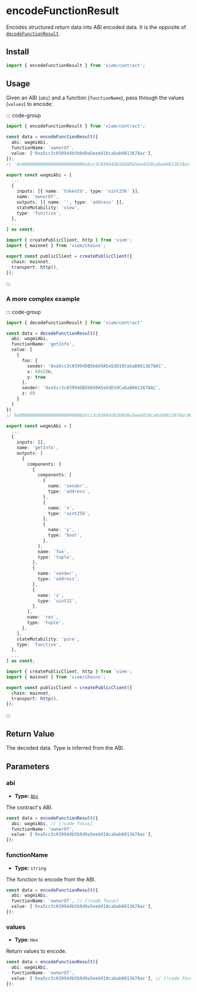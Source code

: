 # encodeFunctionResult

Encodes structured return data into ABI encoded data. It is the opposite of [`decodeFunctionResult`](/docs/contract/decodeFunctionResult).

## Install

```ts
import { encodeFunctionResult } from 'viem/contract';
```

## Usage

Given an ABI (`abi`) and a function (`functionName`), pass through the values (`values`) to encode:

::: code-group

```ts [example.ts]
import { encodeFunctionResult } from 'viem/contract';

const data = encodeFunctionResult({
  abi: wagmiAbi,
  functionName: 'ownerOf',
  value: ['0xa5cc3c03994db5b0d9a5eedd10cabab0813678ac'],
});
// '0x000000000000000000000000a5cc3c03994db5b0d9a5eedd10cabab0813678ac'
```

```ts [abi.ts]
export const wagmiAbi = [
  ...
  {
    inputs: [{ name: 'tokenId', type: 'uint256' }],
    name: 'ownerOf',
    outputs: [{ name: '', type: 'address' }],
    stateMutability: 'view',
    type: 'function',
  },
  ...
] as const;
```

```ts [client.ts]
import { createPublicClient, http } from 'viem';
import { mainnet } from 'viem/chains';

export const publicClient = createPublicClient({
  chain: mainnet,
  transport: http(),
});
```

:::

### A more complex example

::: code-group

```ts [example.ts]
import { decodeFunctionResult } from 'viem/contract'

const data = decodeFunctionResult({
  abi: wagmiAbi,
  functionName: 'getInfo',
  value: [
    {
      foo: {
        sender: '0xa5cc3c03994DB5b0d9A5eEdD10CabaB0813678AC',
        x: 69420n,
        y: true
      },
      sender: '0xa5cc3c03994DB5b0d9A5eEdD10CabaB0813678AC',
      z: 69
    }
  ]
})
// 0x000000000000000000000000a5cc3c03994db5b0d9a5eedd10cabab0813678ac0000000000000000000000000000000000000000000000000000000000010f2c0000000000000000000000000000000000000000000000000000000000000001000000000000000000000000a5cc3c03994db5b0d9a5eedd10cabab0813678ac0000000000000000000000000000000000000000000000000000000000000045
```

```ts [abi.ts]
export const wagmiAbi = [
  ...
  {
    inputs: [],
    name: 'getInfo',
    outputs: [
      {
        components: [
          {
            components: [
              {
                name: 'sender',
                type: 'address',
              },
              {
                name: 'x',
                type: 'uint256',
              },
              {
                name: 'y',
                type: 'bool',
              },
            ],
            name: 'foo',
            type: 'tuple',
          },
          {
            name: 'sender',
            type: 'address',
          },
          {
            name: 'z',
            type: 'uint32',
          },
        ],
        name: 'res',
        type: 'tuple',
      },
    ],
    stateMutability: 'pure',
    type: 'function',
  },
  ...
] as const;
```

```ts [client.ts]
import { createPublicClient, http } from 'viem';
import { mainnet } from 'viem/chains';

export const publicClient = createPublicClient({
  chain: mainnet,
  transport: http(),
});
```

:::

## Return Value

The decoded data. Type is inferred from the ABI.

## Parameters

### abi

- **Type:** [`Abi`](/docs/glossary/types#TODO)

The contract's ABI.

```ts
const data = encodeFunctionResult({
  abi: wagmiAbi, // [!code focus]
  functionName: 'ownerOf',
  value: ['0xa5cc3c03994db5b0d9a5eedd10cabab0813678ac'],
});
```

### functionName

- **Type:** `string`

The function to encode from the ABI.

```ts
const data = encodeFunctionResult({
  abi: wagmiAbi,
  functionName: 'ownerOf', // [!code focus]
  value: ['0xa5cc3c03994db5b0d9a5eedd10cabab0813678ac'],
});
```

### values

- **Type**: `Hex`

Return values to encode.

```ts
const data = encodeFunctionResult({
  abi: wagmiAbi,
  functionName: 'ownerOf',
  value: ['0xa5cc3c03994db5b0d9a5eedd10cabab0813678ac'], // [!code focus]
});
```
